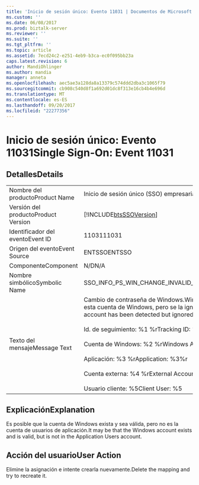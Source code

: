 ```yaml
---
title: 'Inicio de sesión único: Evento 11031 | Documentos de Microsoft'
ms.custom: ''
ms.date: 06/08/2017
ms.prod: biztalk-server
ms.reviewer: ''
ms.suite: ''
ms.tgt_pltfrm: ''
ms.topic: article
ms.assetid: 7ecd24c2-e251-4eb9-b3ca-ec0f095bb23a
caps.latest.revision: 6
author: MandiOhlinger
ms.author: mandia
manager: anneta
ms.openlocfilehash: aec5ae3a128da8a13379c574ddd2dba3c1065f79
ms.sourcegitcommit: cb908c540d8f1a692d01dc8f313e16cb4b4e696d
ms.translationtype: MT
ms.contentlocale: es-ES
ms.lasthandoff: 09/20/2017
ms.locfileid: "22277356"
---
```

# <a name="single-sign-on-event-11031"></a><span data-ttu-id="39263-102">Inicio de sesión único: Evento 11031</span><span class="sxs-lookup"><span data-stu-id="39263-102">Single Sign-On: Event 11031</span></span>
## <a name="details"></a><span data-ttu-id="39263-103">Detalles</span><span class="sxs-lookup"><span data-stu-id="39263-103">Details</span></span>  
  
|||  
|-|-|  
|<span data-ttu-id="39263-104">Nombre del producto</span><span class="sxs-lookup"><span data-stu-id="39263-104">Product Name</span></span>|<span data-ttu-id="39263-105">Inicio de sesión único (SSO) empresarial</span><span class="sxs-lookup"><span data-stu-id="39263-105">Enterprise Single Sign-On</span></span>|  
|<span data-ttu-id="39263-106">Versión del producto</span><span class="sxs-lookup"><span data-stu-id="39263-106">Product Version</span></span>|[!INCLUDE[btsSSOVersion](../includes/btsssoversion-md.md)]|  
|<span data-ttu-id="39263-107">Identificador del evento</span><span class="sxs-lookup"><span data-stu-id="39263-107">Event ID</span></span>|<span data-ttu-id="39263-108">11031</span><span class="sxs-lookup"><span data-stu-id="39263-108">11031</span></span>|  
|<span data-ttu-id="39263-109">Origen del evento</span><span class="sxs-lookup"><span data-stu-id="39263-109">Event Source</span></span>|<span data-ttu-id="39263-110">ENTSSO</span><span class="sxs-lookup"><span data-stu-id="39263-110">ENTSSO</span></span>|  
|<span data-ttu-id="39263-111">Componente</span><span class="sxs-lookup"><span data-stu-id="39263-111">Component</span></span>|<span data-ttu-id="39263-112">N/D</span><span class="sxs-lookup"><span data-stu-id="39263-112">N/A</span></span>|  
|<span data-ttu-id="39263-113">Nombre simbólico</span><span class="sxs-lookup"><span data-stu-id="39263-113">Symbolic Name</span></span>|<span data-ttu-id="39263-114">SSO_INFO_PS_WIN_CHANGE_INVALID_MAPPING</span><span class="sxs-lookup"><span data-stu-id="39263-114">SSO_INFO_PS_WIN_CHANGE_INVALID_MAPPING</span></span>|  
|<span data-ttu-id="39263-115">Texto del mensaje</span><span class="sxs-lookup"><span data-stu-id="39263-115">Message Text</span></span>|<span data-ttu-id="39263-116">Cambio de contraseña de Windows.</span><span class="sxs-lookup"><span data-stu-id="39263-116">Windows password change.</span></span> <span data-ttu-id="39263-117">Se detectó una asignación para esta cuenta de Windows, pero se la ignoró porque ya no es válida.%r</span><span class="sxs-lookup"><span data-stu-id="39263-117">A mapping for this Windows account has been detected but ignored because it is no longer valid.%r</span></span><br /><br /> <span data-ttu-id="39263-118">Id. de seguimiento: %1 %r</span><span class="sxs-lookup"><span data-stu-id="39263-118">Tracking ID: %1%r</span></span><br /><br /> <span data-ttu-id="39263-119">Cuenta de Windows: %2 %r</span><span class="sxs-lookup"><span data-stu-id="39263-119">Windows Account: %2%r</span></span><br /><br /> <span data-ttu-id="39263-120">Aplicación: %3 %r</span><span class="sxs-lookup"><span data-stu-id="39263-120">Application: %3%r</span></span><br /><br /> <span data-ttu-id="39263-121">Cuenta externa: %4 %r</span><span class="sxs-lookup"><span data-stu-id="39263-121">External Account: %4%r</span></span><br /><br /> <span data-ttu-id="39263-122">Usuario cliente: %5</span><span class="sxs-lookup"><span data-stu-id="39263-122">Client User: %5</span></span>|  
  
## <a name="explanation"></a><span data-ttu-id="39263-123">Explicación</span><span class="sxs-lookup"><span data-stu-id="39263-123">Explanation</span></span>  
 <span data-ttu-id="39263-124">Es posible que la cuenta de Windows exista y sea válida, pero no es la cuenta de usuarios de aplicación.</span><span class="sxs-lookup"><span data-stu-id="39263-124">It may be that the Windows account exists and is valid, but is not in the Application Users account.</span></span>  
  
## <a name="user-action"></a><span data-ttu-id="39263-125">Acción del usuario</span><span class="sxs-lookup"><span data-stu-id="39263-125">User Action</span></span>  
 <span data-ttu-id="39263-126">Elimine la asignación e intente crearla nuevamente.</span><span class="sxs-lookup"><span data-stu-id="39263-126">Delete the mapping and try to recreate it.</span></span>